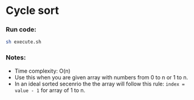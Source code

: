 # Cycle sort

### Run code:

```bash
sh execute.sh
```

### Notes:

- Time complexity: O(n)
- Use this when you are given array with numbers from 0 to n or 1 to n.
- In an ideal sorted secenrio the the array will follow this rule: `index = value - 1`
  for array of 1 to n.
